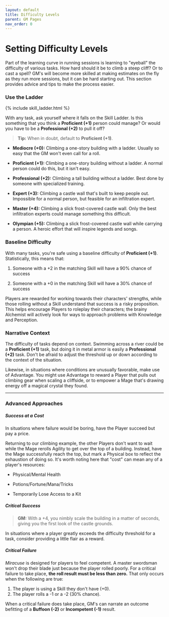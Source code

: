 ```yaml
---
layout: default
title: Difficulty Levels
parent: GM Pages
nav_order: 0
---
```


# Setting Difficulty Levels

Part of the learning curve in running sessions is learning to "eyeball" the difficulty of various tasks. How hard should it be to climb a steep cliff? Or to cast a spell? GM's will become more skilled at making estimates on the fly as they run more sessions, but it can be hard starting out. This section provides advice and tips to make the process easier.

### Use the Ladder

{% include skill_ladder.html %}

With any task, ask yourself where it falls on the Skill Ladder. Is this something that you think a **Proficient (+1)** person could manage? Or would you have to be a **Professional (+2)** to pull it off?

> **Tip:** When in doubt, default to **Proficient (+1)**.

- **Mediocre (+0):** Climbing a one-story building with a ladder. Usually so easy that the GM won't even call for a roll.

- **Proficient (+1):** Climbing a one-story building without a ladder. A normal person could do this, but it isn't easy.

- **Professional (+2):** Climbing a tall building without a ladder. Best done by someone with specialized training.

- **Expert (+3):** Climbing a castle wall that's built to keep people out. Impossible for a normal person, but feasible for an infiltration expert.

- **Master (+4):** Climbing a slick frost-covered castle wall. Only the best infiltration experts could manage something this difficult.

- **Olympian (+5):** Climbing a slick frost-covered castle wall while carrying a person. A heroic effort that will inspire legends and songs.

### Baseline Difficulty

With many tasks, you're safe using a baseline difficulty of **Proficient (+1)**. Statistically, this means that:

1. Someone with a +2 in the matching Skill will have a 90% chance of success

2. Someone with a +0 in the matching Skill will have a 30% chance of success

Players are rewarded for working towards their characters' strengths, while those rolling without a Skill understand that success is a risky proposition. This helps encourage Players to roleplay their characters; the brainy Alchemist will actively look for ways to approach problems with Knowledge and Perception.

### Narrative Context

The difficulty of tasks depend on context. Swimming across a river could be a **Proficient (+1)** task, but doing it in metal armor is easily a **Professional (+2)** task. Don't be afraid to adjust the threshold up or down according to the context of the situation.

Likewise, in situations where conditions are unusually favorable, make use of Advantage. You might use Advantage to reward a Player that pulls out climbing gear when scaling a cliffside, or to empower a Mage that's drawing energy off a magical crystal they found.

---

### Advanced Approaches

##### Success at a Cost

In situations where failure would be boring, have the Player succeed but pay a price.

Returning to our climbing example, the other Players don't want to wait while the Mage rerolls Agility to get over the top of a building. Instead, have the Mage successfully reach the top, but mark a Physical box to reflect the exhaustion of doing so. It's worth noting here that "cost" can mean any of a player's resources:

- Physical/Mental Health

- Potions/Fortune/Mana/Tricks

- Temporarily Lose Access to a Kit

##### Critical Success

> **GM:** With a +4, you nimbly scale the building in a matter of seconds, giving you the first look of the castle grounds.

In situations where a player greatly exceeds the difficulty threshold for a task, consider providing a little flair as a reward.

##### Critical Failure

_Miracuse_ is designed for players to feel competent. A master swordsman won't drop their blade just because the player rolled poorly. For a critical failure to take place, **the roll result must be less than zero.** That only occurs when the following are true:

1. The player is using a Skill they don't have (+0).
2. The player rolls a -1 or a -2 (30% chance).

When a critical failure does take place, GM's can narrate an outcome befitting of a **Buffoon (-2)** or **Incompetent (-1)** result.
